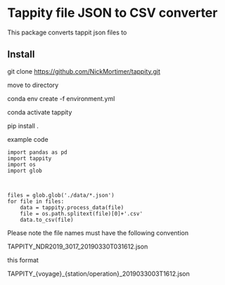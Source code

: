 # Tappity file JSON to CSV converter

This package converts tappit json files to 

## Install

git clone https://github.com/NickMortimer/tappity.git

move to directory

conda env create -f environment.yml

conda activate tappity

pip install .

example code 
```
import pandas as pd
import tappity
import os
import glob



files = glob.glob('./data/*.json')
for file in files:
    data = tappity.process_data(file)
    file = os.path.splitext(file)[0]+'.csv'
    data.to_csv(file)
```

Please note the file names must have the following convention

TAPPITY_NDR2019_3017_20190330T031612.json

this format

TAPPITY_{voyage}_{station/operation}_2019033003T1612.json


